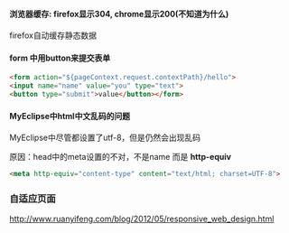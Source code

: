 #### 浏览器缓存: firefox显示304, chrome显示200(不知道为什么)

firefox自动缓存静态数据

#### form 中用button来提交表单

```html
<form action="${pageContext.request.contextPath}/hello">
<input name="name" value="you" type="text">
<button type="submit">value</button></form>
```


#### MyEclipse中html中文乱码的问题

MyEclipse中尽管都设置了utf-8，但是仍然会出现乱码

原因：head中的meta设置的不对，不是name 而是 **http-equiv**

```html
<meta http-equiv="content-type" content="text/html; charset=UTF-8">
```

### 自适应页面
http://www.ruanyifeng.com/blog/2012/05/responsive_web_design.html



